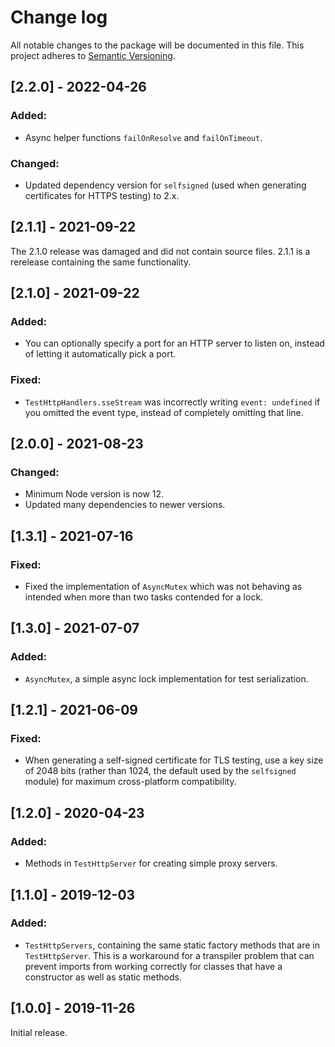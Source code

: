 # Change log

All notable changes to the package will be documented in this file. This project adheres to [Semantic Versioning](http://semver.org).

## [2.2.0] - 2022-04-26
### Added:
- Async helper functions `failOnResolve` and `failOnTimeout`.

### Changed:
- Updated dependency version for `selfsigned` (used when generating certificates for HTTPS testing) to 2.x.

## [2.1.1] - 2021-09-22
The 2.1.0 release was damaged and did not contain source files. 2.1.1 is a rerelease containing the same functionality.

## [2.1.0] - 2021-09-22
### Added:
- You can optionally specify a port for an HTTP server to listen on, instead of letting it automatically pick a port.

### Fixed:
- `TestHttpHandlers.sseStream` was incorrectly writing `event: undefined` if you omitted the event type, instead of completely omitting that line.

## [2.0.0] - 2021-08-23
### Changed:
- Minimum Node version is now 12.
- Updated many dependencies to newer versions.

## [1.3.1] - 2021-07-16
### Fixed:
- Fixed the implementation of `AsyncMutex` which was not behaving as intended when more than two tasks contended for a lock.

## [1.3.0] - 2021-07-07
### Added:
- `AsyncMutex`, a simple async lock implementation for test serialization.

## [1.2.1] - 2021-06-09
### Fixed:
- When generating a self-signed certificate for TLS testing, use a key size of 2048 bits (rather than 1024, the default used by the `selfsigned` module) for maximum cross-platform compatibility.

## [1.2.0] - 2020-04-23
### Added:
- Methods in `TestHttpServer` for creating simple proxy servers.

## [1.1.0] - 2019-12-03
### Added:
- `TestHttpServers`, containing the same static factory methods that are in `TestHttpServer`. This is a workaround for a transpiler problem that can prevent imports from working correctly for classes that have a constructor as well as static methods.

## [1.0.0] - 2019-11-26
Initial release.
